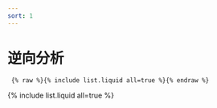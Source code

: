 ```yaml
---
sort: 1
---
```


# 逆向分析

``` {% raw %}{% include list.liquid all=true %}{% endraw %}```

{% include list.liquid all=true %}